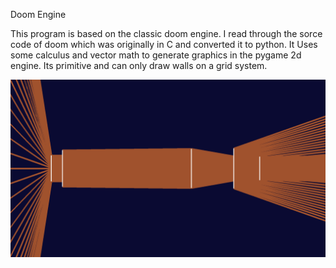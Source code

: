 Doom Engine

This program is based on the classic doom engine. I read through the sorce code of doom which was originally in C and converted it to python.
It Uses some calculus and vector math to generate graphics in the pygame 2d engine. Its primitive and can only draw walls on a grid system.

![alt text](https://github.com/DonionZooimama/Portfolio/blob/master/Doom%20Engine/Screenshot.png)
